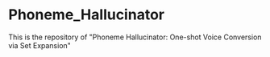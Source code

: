 # Phoneme_Hallucinator
This is the repository of "Phoneme Hallucinator: One-shot Voice Conversion via Set Expansion" 
